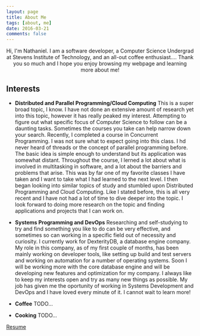 ```yaml
---
layout: page
title: About Me
tags: [about, me]
date: 2016-03-21
comments: false
---
```

    
<center>Hi, I'm Nathaniel. I am a software developer, a Computer Science Undergrad at Stevens Institute of Technology, and an all-out coffee enthusiast.... Thank you so much and I hope you enjoy browsing my webpage and learning more about me!</center>

## Interests
* <b>Distributed and Parallel Programming/Cloud Computing</b> This is a super broad topic, I know. I have not done an extensive amount of research yet into this topic, however it has really peaked my interest. Attempting to figure out what specific focus of Computer Science to follow can be a daunting tasks. Sometimes the courses you take can help narrow down your search. Recently, I completed a course in Concurrent Programming. I was not sure what to expect going into this class. I hd never heard of threads or the concept of parallel programming before. The basic idea is simple enough to understand but its application was somewhat distant. Throughout the course, I lerned a lot about what is involved in multitasking in software, and a lot about the barriers and problems that arise. This was by far one of my favorite classes I have taken and I want to take what I had learned to the next level. I then began looking into similar topics of study and stumbled upon Distributed Programming and Cloud Computing. Like I stated before, this is all very recent and I have not had a lot of time to dive deeper into the topic. I look forward to doing more research on the topic and finding applications and projects that I can work on.

* <b>Systems Programming and DevOps</b> Researching and self-studying to try and find something you like to do can be very effective, and sometimes so can working in a specific field out of necessity and curiosity. I currently work for DexterityDB, a database engine company. My role in this company, as of my first couple of months, has been mainly working on developer tools, like setting up build and test servers and working on automation for a number of operating systems. Soon I will be working more with the core database engine and will be developing new features and optimization for my company. I always like to keep my interests open and try as many new things as possible. My job has given me the oportunity of working in Systems Development and DevOps and I have loved every minute of it. I cannot wait to learn more!

* <b>Coffee</b> TODO...

* <b>Cooking</b> TODO...


<div markdown="0"><a href="../assets/files/resume.pdf" class="btn">Resume</a></div>
